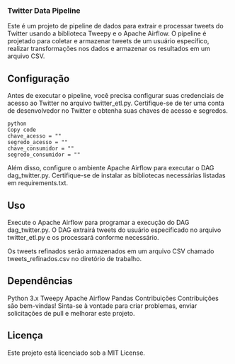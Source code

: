 ### Twitter Data Pipeline
Este é um projeto de pipeline de dados para extrair e processar tweets do Twitter usando a biblioteca Tweepy e o Apache Airflow. O pipeline é projetado para coletar e armazenar tweets de um usuário específico, realizar transformações nos dados e armazenar os resultados em um arquivo CSV.

## Configuração
Antes de executar o pipeline, você precisa configurar suas credenciais de acesso ao Twitter no arquivo twitter_etl.py. Certifique-se de ter uma conta de desenvolvedor no Twitter e obtenha suas chaves de acesso e segredos.

```
python
Copy code
chave_acesso = "" 
segredo_acesso = "" 
chave_consumidor = ""
segredo_consumidor = ""
```

Além disso, configure o ambiente Apache Airflow para executar o DAG dag_twitter.py. Certifique-se de instalar as bibliotecas necessárias listadas em requirements.txt.

## Uso
Execute o Apache Airflow para programar a execução do DAG dag_twitter.py. O DAG extrairá tweets do usuário especificado no arquivo twitter_etl.py e os processará conforme necessário.

Os tweets refinados serão armazenados em um arquivo CSV chamado tweets_refinados.csv no diretório de trabalho.

## Dependências
Python 3.x
Tweepy
Apache Airflow
Pandas
Contribuições
Contribuições são bem-vindas! Sinta-se à vontade para criar problemas, enviar solicitações de pull e melhorar este projeto.

## Licença
Este projeto está licenciado sob a MIT License.

